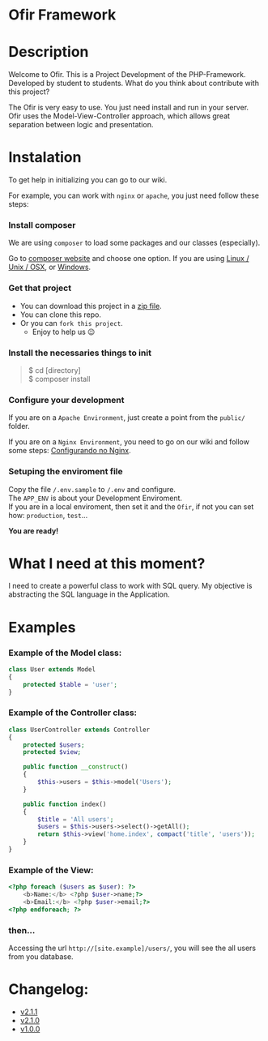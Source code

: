 # Ofir Framework

# Description

Welcome to Ofir. This is a Project Development of the PHP-Framework. Developed by student to students. What do you think about contribute with this project?

The Ofir is very easy to use. You just need install and run in your server.\
Ofir uses the Model-View-Controller approach, which allows great separation between logic and presentation. 

# Instalation

To get help in initializing you can go to our wiki.

For example, you can work with `nginx` or `apache`, you just need follow these steps:

### Install composer

We are using `composer` to load some packages and our classes (especially).

Go to [composer website](https://getcomposer.org) and choose one option. If you are using [Linux / Unix / OSX](https://getcomposer.org/doc/00-intro.md#installation-linux-unix-osx), or [Windows](https://getcomposer.org/doc/00-intro.md#installation-windows).

### Get that project

* You can download this project in a [zip file](https://github.com/valdiney/Ofir_Framework-0.1/archive/master.zip).
* You can clone this repo.
* Or you can `fork this project`.
  * Enjoy to help us :wink:

### Install the necessaries things to init

> $ cd [directory]\
> $ composer install

### Configure your development

If you are on a `Apache Environment`, just create a point from the `public/` folder.

If you are on a `Nginx Environment`, you need to go on our wiki and follow some steps: [Configurando no Nginx](https://github.com/valdiney/Ofir_Framework-0.1/wiki/Configurando-no-Nginx).

### Setuping the enviroment file

Copy the file `/.env.sample` to `/.env` and configure. \
The `APP_ENV` is about your Development Enviroment. \
If you are in a local enviroment, then set it and the `Ofir`, if not you can set how: `production`, `test`...

**You are ready!**

# What I need at this moment?

I need to create a powerful class to work with SQL query. My objective is abstracting the SQL language in the Application.

# Examples

### Example of the Model class:

```php
class User extends Model
{
    protected $table = 'user';
}
```

### Example of the Controller class:

```php
class UserController extends Controller 
{
    protected $users;
    protected $view;

    public function __construct()
    {
        $this->users = $this->model('Users');
    }

    public function index()
    {
        $title = 'All users';
        $users = $this->users->select()->getAll();
        return $this->view('home.index', compact('title', 'users'));
    }
}
```

### Example of the View:

```php
<?php foreach ($users as $user): ?>
    <b>Name:</b> <?php $user->name;?>
    <b>Email:</b> <?php $user->email;?>
<?php endforeach; ?>
```

### then...

Accessing the url `http://[site.example]/users/`, you will see the all users from you database.

# Changelog:

- [v2.1.1](https://github.com/valdiney/Ofir_Framework-0.1/releases/tag/v2.1.1)
- [v2.1.0](https://github.com/valdiney/Ofir_Framework-0.1/releases/tag/v2.0.0)
- [v1.0.0](https://github.com/valdiney/Ofir_Framework-0.1/releases/tag/v1.0.0) 
